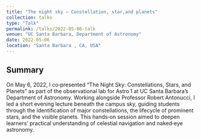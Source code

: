 ```yaml
---
title: "The night sky – Constellation, star,and planets"
collection: talks
type: "Talk"
permalink: /talks/2022-05-06-talk
venue: "UC Santa Barbara, Department of Astronomy"
date: 2022-05-06
location: "Santa Barbara , CA, USA"
---
```


## Summary

On May 6, 2022, I co‑presented “The Night Sky: Constellations, Stars, and Planets” as part of the observational lab for Astro 1 at UC Santa Barbara’s Department of Astronomy. Working alongside Professor Robert Antonucci, I led a short evening lecture beneath the campus sky, guiding students through the identification of major constellations, the lifecycle of prominent stars, and the visible planets. This hands‑on session aimed to deepen learners’ practical understanding of celestial navigation and naked‑eye astronomy.
